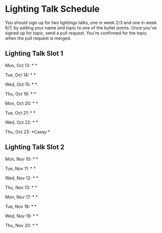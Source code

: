 # Lighting Talk Schedule

You should sign up for two lightings talks, one in week 2/3 and one in week 6/7,
by adding your name and topic to one of the bullet points. Once you've signed up
for topic, send a pull request. You're confirmed for the topic when the pull request
is merged.


## Lighting Talk Slot 1

Mon, Oct 13:
  *
  *

Tue, Oct 14:
  *
  *

Wed, Oct 15:
  *
  *

Thu, Oct 16:
  *
  *

Mon, Oct 20:
  *
  *

Tue, Oct 21:
  *
  *

Wed, Oct 22:
  *
  *

Thu, Oct 23:
  *Casey
  *


## Lighting Talk Slot 2

Mon, Nov 10:
  *
  *

Tue, Nov 11:
  *
  *

Wed, Nov 12:
  *
  *

Thu, Nov 13:
  *
  *

Mon, Nov 17:
  *
  *

Tue, Nov 18:
  *
  *

Wed, Nov 19:
  *
  *

Thu, Nov 20:
  *
  *

